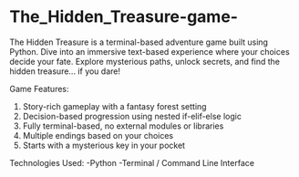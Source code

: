 # The_Hidden_Treasure-game-
The Hidden Treasure is a terminal-based adventure game built using Python. Dive into an immersive text-based experience where your choices decide your fate. Explore mysterious paths, unlock secrets, and find the hidden treasure... if you dare!

Game Features:
1. Story-rich gameplay with a fantasy forest setting
2. Decision-based progression using nested if-elif-else logic
3. Fully terminal-based, no external modules or libraries
4. Multiple endings based on your choices
5. Starts with a mysterious key in your pocket

Technologies Used:
-Python
-Terminal / Command Line Interface
